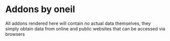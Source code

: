 # Addons by oneil

All addons rendered here will contain no actual data themselves, they simply obtain data from online and public websites that can be accessed via browsers
